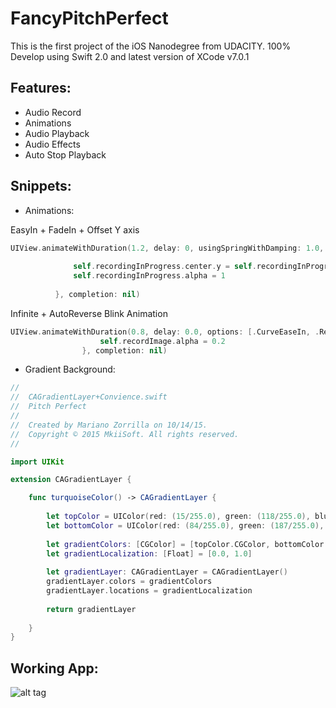 # FancyPitchPerfect

This is the first project of the iOS Nanodegree from UDACITY. 100% Develop using Swift 2.0 and latest version of XCode v7.0.1

## Features:

- Audio Record
- Animations
- Audio Playback
- Audio Effects
- Auto Stop Playback

## Snippets:

- Animations:

EasyIn + FadeIn + Offset Y axis

```swift
UIView.animateWithDuration(1.2, delay: 0, usingSpringWithDamping: 1.0, initialSpringVelocity: 1.0, options: .CurveEaseIn, animations: {
               
              self.recordingInProgress.center.y = self.recordingInProgress.frame.origin.y + 40
              self.recordingInProgress.alpha = 1
                
          }, completion: nil)
```
Infinite + AutoReverse Blink Animation

```swift
UIView.animateWithDuration(0.8, delay: 0.0, options: [.CurveEaseIn, .Repeat, .Autoreverse, .AllowUserInteraction], animations: {
                    self.recordImage.alpha = 0.2
                }, completion: nil)
```
- Gradient Background:
 
```swift
//
//  CAGradientLayer+Convience.swift
//  Pitch Perfect
//
//  Created by Mariano Zorrilla on 10/14/15.
//  Copyright © 2015 MkiiSoft. All rights reserved.
//

import UIKit

extension CAGradientLayer {

    func turquoiseColor() -> CAGradientLayer {
        
        let topColor = UIColor(red: (15/255.0), green: (118/255.0), blue: (128/255.0), alpha: 1)
        let bottomColor = UIColor(red: (84/255.0), green: (187/255.0), blue: (187/255.0), alpha: 1)
        
        let gradientColors: [CGColor] = [topColor.CGColor, bottomColor.CGColor]
        let gradientLocalization: [Float] = [0.0, 1.0]
        
        let gradientLayer: CAGradientLayer = CAGradientLayer()
        gradientLayer.colors = gradientColors
        gradientLayer.locations = gradientLocalization
        
        return gradientLayer
        
    }
}
```

## Working App:

![alt tag](https://lh3.googleusercontent.com/-MiSs7Kn1z20/ViOqdoB0wcI/AAAAAAAAGdw/1j9MyTsue4s/w1786-h1116-no/fancy.png)

